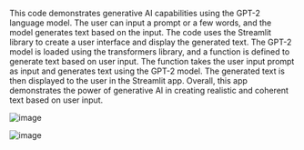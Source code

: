 This code demonstrates generative AI capabilities using the GPT-2 language model. The user can input a prompt or a few words, and the model generates text based on the input. The code uses the Streamlit library to create a user interface and display the generated text. The GPT-2 model is loaded using the transformers library, and a function is defined to generate text based on user input. The function takes the user input prompt as input and generates text using the GPT-2 model. The generated text is then displayed to the user in the Streamlit app. Overall, this app demonstrates the power of generative AI in creating realistic and coherent text based on user input.


![image](https://user-images.githubusercontent.com/17896055/232491408-00460fd8-1662-460b-a169-0fdad49778c5.png)


![image](https://user-images.githubusercontent.com/17896055/232491628-6f4754fe-4947-4869-93c7-33edd9553297.png)
